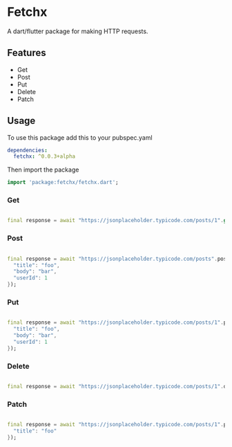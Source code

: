 # Fetchx

A dart/flutter package for making HTTP requests.

## Features
- Get
- Post
- Put
- Delete
- Patch

## Usage
To use this package add this to your pubspec.yaml

```yaml
dependencies:
  fetchx: ^0.0.3+alpha
```

Then import the package

```dart
import 'package:fetchx/fetchx.dart';
```

### Get

```dart

final response = await "https://jsonplaceholder.typicode.com/posts/1".get();

```

### Post



```dart

final response = await "https://jsonplaceholder.typicode.com/posts".post({
  "title": "foo",
  "body": "bar",
  "userId": 1
});

```

### Put



```dart

final response = await "https://jsonplaceholder.typicode.com/posts/1".put({
  "title": "foo",
  "body": "bar",
  "userId": 1
});

```

### Delete



```dart

final response = await "https://jsonplaceholder.typicode.com/posts/1".delete();

```

### Patch


```dart

final response = await "https://jsonplaceholder.typicode.com/posts/1".patch({
  "title": "foo"
});

```
